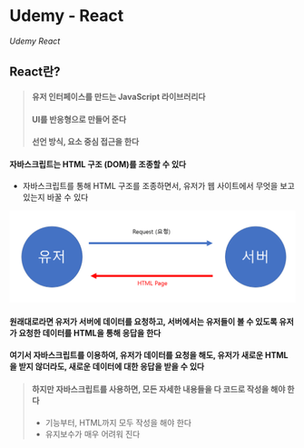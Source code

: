# Udemy - React

*Udemy React*



## React란?

> #### 유저 인터페이스를 만드는 JavaScript 라이브러리다
>
> #### UI를 반응형으로 만들어 준다
>
> #### 선언 방식, 요소 중심 접근을 한다



#### 자바스크립트는 HTML 구조 (DOM)를 조종할 수 있다

- 자바스크립트를 통해 HTML 구조를 조종하면서, 유저가 웹 사이트에서 무엇을 보고 있는지 바꿀 수 있다



![image-20230301144045053](1_React_info.assets/image-20230301144045053.png)

#### 원래대로라면 유저가 서버에 데이터를 요청하고, 서버에서는 유저들이 볼 수 있도록 유저가 요청한 데이터를 HTML을 통해 응답을 한다



#### 여기서 자바스크립트를 이용하여, 유저가 데이터를 요청을 해도, 유저가 새로운 HTML을 받지 않더라도, 새로운 데이터에 대한 응답을 받을 수 있다



> #### 하지만 자바스크립트를 사용하면, 모든 자세한 내용들을 다 코드로 작성을 해야 한다
>
> - 기능부터, HTML까지 모두 작성을 해야 한다
> - 유지보수가 매우 어려워 진다



